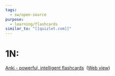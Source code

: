 ```yaml
---
tags:
  - sw/open-source
purpose:
  - learning/flashcards
similar_to: "[[quizlet.com]]"
---
```

# 1N: 
[Anki - powerful, intelligent flashcards](onenote:https://d.docs.live.net/a3e7ec4e2a2bbe83/Documents/OneNote%20Notebooks/Projects/BP/latest.one#Anki%20-%20powerful,%20intelligent%20flashcards&section-id={CA37B6A0-3ECD-407A-AB93-01DEFA2ADAEA}&page-id={AB426D5B-C349-4C93-BFC1-6FA9DF80B0AE}&end)  ([Web view](https://onedrive.live.com/view.aspx?resid=A3E7EC4E2A2BBE83%2150469&id=documents&wd=target%28BP%2Flatest.one%7CCA37B6A0-3ECD-407A-AB93-01DEFA2ADAEA%2FAnki%20-%20powerful%2C%20intelligent%20flashcards%7CAB426D5B-C349-4C93-BFC1-6FA9DF80B0AE%2F%29))
